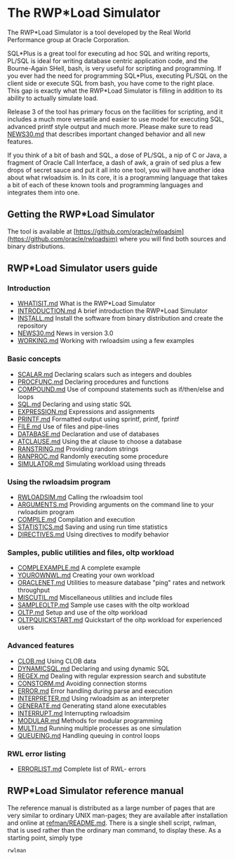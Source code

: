 # The RWP\*Load Simulator

The RWP\*Load Simulator is a tool developed by the
Real World Performance group at Oracle Corporation.

SQL\*Plus is a great tool for executing ad hoc SQL
and writing reports, PL/SQL is ideal for writing
database centric application code, and the
Bourne-Again SHell, bash, is very
useful for scripting and programming. 
If you ever had the need for programming SQL\*Plus,
executing PL/SQL on the client side or execute SQL
from bash, you have come to the right place.
This gap is exactly what the RWP\*Load Simulator is
filling in addition to its ability to actually 
simulate load.

Release 3 of the tool has primary focus on the 
facilities for scripting, and it includes a much
more versatile and easier to use model for executing SQL,
advanced printf style output and much more. 
Please make sure to read [NEWS30.md](NEWS30.md) that describes
important changed behavior and all new features.

If you think of a bit of bash and SQL, a dose of PL/SQL,
a nip of C or Java, a fragment of Oracle Call Interface,
a dash of awk, a grain of sed plus a few drops of secret sauce
and put it all into one tool, you will have another idea about what rwloadsim is.
In its core, it is a programming language that takes a bit
of each of these known tools and programming languages
and integrates them into one.

## Getting the RWP\*Load Simulator

The tool is available at [https://github.com/oracle/rwloadsim](https://github.com/oracle/rwloadsim) where
you will find both sources and binary distributions.

## RWP\*Load Simulator users guide

### Introduction

* [WHATISIT.md](WHATISIT.md) What is the RWP*Load Simulator
* [INTRODUCTION.md](INTRODUCTION.md) A brief introduction the RWP*Load Simulator
* [INSTALL.md](INSTALL.md) Install the software from binary distribution and create the repository
* [NEWS30.md](NEWS30.md) News in version 3.0
* [WORKING.md](WORKING.md) Working with rwloadsim using a few examples

### Basic concepts

* [SCALAR.md](SCALAR.md) Declaring scalars such as integers and doubles
* [PROCFUNC.md](PROCFUNC.md) Declaring procedures and functions
* [COMPOUND.md](COMPOUND.md) Use of compound statements such as if/then/else and loops
* [SQL.md](SQL.md) Declaring and using static SQL
* [EXPRESSION.md](EXPRESSION.md) Expressions and assignments
* [PRINTF.md](PRINTF.md) Formatted output using sprintf, printf, fprintf
* [FILE.md](FILE.md) Use of files and pipe-lines
* [DATABASE.md](DATABASE.md) Declaration and use of databases
* [ATCLAUSE.md](ATCLAUSE.md) Using the at clause to choose a database
* [RANSTRING.md](RANSTRING.md) Providing random strings
* [RANPROC.md](RANPROC.md) Randomly executing some procedure
* [SIMULATOR.md](SIMULATOR.md) Simulating workload using threads

### Using the rwloadsim program

* [RWLOADSIM.md](RWLOADSIM.md) Calling the rwloadsim tool
* [ARGUMENTS.md](ARGUMENTS.md) Providing arguments on the command line to your rwloadsim program
* [COMPILE.md](COMPILE.md) Compilation and execution
* [STATISTICS.md](STATISTICS.md) Saving and using run time statistics
* [DIRECTIVES.md](DIRECTIVES.md) Using directives to modify behavior

### Samples, public utilities and files, oltp workload

* [COMPLEXAMPLE.md](COMPLEXAMPLE.md) A complete example
* [YOUROWNWL.md](YOUROWNWL.md) Creating your own workload
* [ORACLENET.md](ORACLENET.md) Utilities to measure database "ping" rates and network throughput
* [MISCUTIL.md](MISCUTIL.md) Miscellaneous utilities and include files
* [SAMPLEOLTP.md](SAMPLEOLTP.md) Sample use cases with the oltp workload
* [OLTP.md](OLTP.md) Setup and use of the oltp workload
* [OLTPQUICKSTART.md](OLTPQUICKSTART.md) Quickstart of the oltp workload for experienced users

### Advanced features

* [CLOB.md](CLOB.md) Using CLOB data
* [DYNAMICSQL.md](DYNAMICSQL.md) Declaring and using dynamic SQL
* [REGEX.md](REGEX.md) Dealing with regular expression search and substitute
* [CONSTORM.md](CONSTORM.md) Avoiding connection storms
* [ERROR.md](ERROR.md) Error handling during parse and execution
* [INTERPRETER.md](INTERPRETER.md) Using rwloadsim as an interpreter
* [GENERATE.md](GENERATE.md) Generating stand alone executables
* [INTERRUPT.md](INTERRUPT.md) Interrupting rwloadsim
* [MODULAR.md](MODULAR.md) Methods for modular programming
* [MULTI.md](MULTI.md) Running multiple processes as one simulation
* [QUEUEING.md](QUEUEING.md) Handling queuing in control loops

### RWL error listing

* [ERRORLIST.md](ERRORLIST.md) Complete list of RWL- errors

## RWP\*Load Simulator reference manual

The reference manual is distributed as a large number of pages that are very similar
to ordinary UNIX man-pages; they are available after installation
and online at [refman/README.md](refman/README.md).
There is a single shell script, rwlman, that is used rather than the ordinary man
command, to display these.
As a starting point, simply type
```
rwlman
```
